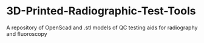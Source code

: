 # 3D-Printed-Radiographic-Test-Tools
A repository of OpenScad and .stl models of QC testing aids for radiography and fluoroscopy
